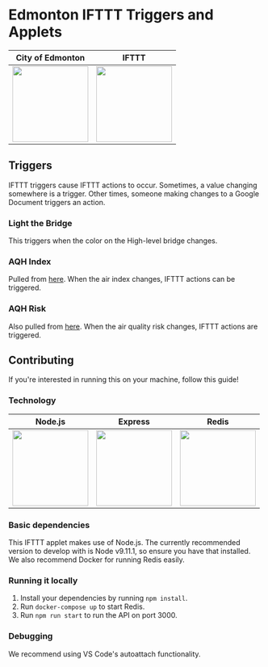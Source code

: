 # Edmonton IFTTT Triggers and Applets

| City of Edmonton  | IFTTT |
| ------------- | ------------- |
| <img src="https://i.imgur.com/DQtFLdv.png" height="150"/>  | <img src="https://i.imgur.com/kVKOYiQ.png" height="150"/>  |

## Triggers
IFTTT triggers cause IFTTT actions to occur. Sometimes, a value changing somewhere is a trigger. Other times, someone making changes to a Google Document triggers an action.

### Light the Bridge
This triggers when the color on the High-level bridge changes.

### AQH Index
Pulled from [here](http://data.environment.alberta.ca/Services/AirQualityV2/AQHIsource.svc/CommunityAQHIs(67)). When the air index changes, IFTTT actions can be triggered.

### AQH Risk
Also pulled from [here](http://data.environment.alberta.ca/Services/AirQualityV2/AQHIsource.svc/CommunityAQHIs(67)). When the air quality risk changes, IFTTT actions are triggered.

## Contributing
If you're interested in running this on your machine, follow this guide!

### Technology
| Node.js  | Express | Redis |
| ------------- | ------------- | ------------ |
| <img src="https://i.imgur.com/yw49mjp.png" height="150"/>  | <img src="https://i.imgur.com/CucU5nR.png" height="150"/>  | <img src="https://i.imgur.com/FCLDdj6.png" height="150"/> |

### Basic dependencies
This IFTTT applet makes use of Node.js. The currently recommended version to develop with is Node v9.11.1, so ensure you have that installed. We also recommend Docker for running Redis easily.

### Running it locally
1. Install your dependencies by running `npm install`.
1. Run `docker-compose up` to start Redis.
1. Run `npm run start` to run the API on port 3000.

### Debugging
We recommend using VS Code's autoattach functionality.
